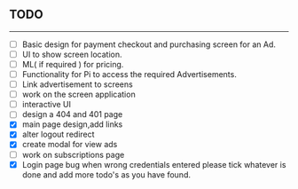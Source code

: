 ## TODO
---

- [ ] Basic design for payment checkout and purchasing screen for an Ad.
- [ ] UI to show screen location.
- [ ] ML( if required ) for pricing.
- [ ] Functionality for Pi to access the required Advertisements.
- [ ] Link advertisement to screens
- [ ] work on the screen application
- [ ] interactive UI
- [ ] design a 404 and 401 page
- [x] main page design,add links
- [x] alter logout redirect
- [x] create modal for view ads
- [ ] work on subscriptions page
- [x] Login page bug when wrong credentials entered
please tick whatever is done and add more todo's as you have found.